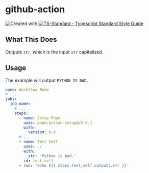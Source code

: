 # github-action

![Created with ](https://img.shields.io/badge/Created%20with-@programmerraj/create-3cb371?style=flat)
[![TS-Standard - Typescript Standard Style Guide](https://badgen.net/badge/code%20style/ts-standard/blue?icon=typescript)](https://github.com/standard/ts-standard)

## What This Does
Outputs `str`, which is the input `str` capitalized.

## Usage
The example will output `PYTHON IS BAD.`
```yaml
name: Workflow Name
# ...
jobs:
  job_name:
    # ...
    steps:
      - name: Setup Pnpm
        uses: pnpm/action-setup@v2.0.1
        with:
          version: 6.4
      # ...
      - name: Test Self
        uses: ./
        with:
          str: 'Python is bad.'
        id: test_self
      - run: 'echo ${{ steps.test_self.outputs.str }}'
```
      